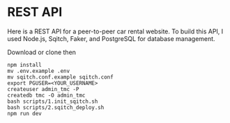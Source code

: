 # REST API
Here is a REST API for a peer-to-peer car rental website. To build this API, I used Node.js, Sqitch, Faker, and PostgreSQL for database management.  

Download or clone then  
```
npm install
mv .env.example .env
mv sqitch.conf.example sqitch.conf
export PGUSER=<YOUR_USERNAME>
createuser admin_tmc -P
createdb tmc -O admin_tmc
bash scripts/1.init_sqitch.sh
bash scripts/2.sqitch_deploy.sh
npm run dev
```